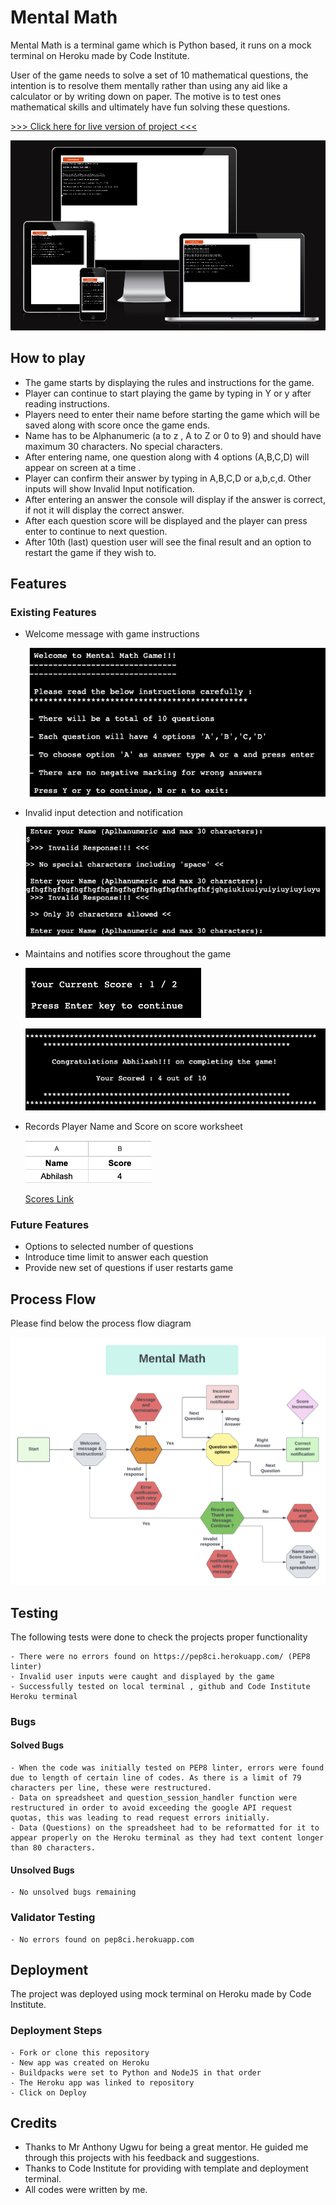 # Mental Math

Mental Math is a terminal game which is Python based, it runs on a mock terminal on Heroku made by Code Institute.

User of the game needs to solve a set of 10 mathematical questions, the intention is to resolve them mentally rather than using any aid like a calculator or by writing down on paper. The motive is to test ones mathematical skills and ultimately have fun solving these questions.

[ >>> Click here for live version of project <<<](https://mental-math-466801bbea0a.herokuapp.com/)

![website homescreen on different platforms](assets/images/mental-math-responsive.png)


## How to play

- The game starts by displaying the rules and instructions for the game.
- Player can continue to start playing the game by typing in Y or y after reading instructions.
- Players need to enter their name before starting the game which will be saved along with score once the game ends.
- Name has to be Alphanumeric (a to z , A to Z or 0 to 9) and should have maximum 30 characters. No special characters.
- After entering name, one question along with 4 options (A,B,C,D) will appear on screen at a time .
- Player can confirm their answer by typing in A,B,C,D or a,b,c,d. Other inputs will show Invalid Input notification.
- After entering an answer the console will display if the answer is correct, if not it will display the correct answer.
- After each question score will be displayed and the player can press enter to continue to next question.
- After 10th (last) question user will see the final result and an option to restart the game if they wish to.


## Features

### Existing Features

- Welcome message with game instructions

  ![welcome message and instructions](assets/images/welcome-instructions.png)


- Invalid input detection and notification

  ![invalid inputs](assets/images/invalid-response.png)


- Maintains and notifies score throughout the game

  ![current score display](assets/images/score-update.png)

  ![final score](assets/images/end-score.png)


- Records Player Name and Score on score worksheet

  ![score record](assets/images/score-record.png)

  [Scores Link](https://docs.google.com/spreadsheets/d/e/2PACX-1vRHtH1L6v7yLg2khtr9KpUW0DvZkV6rLFUJ38s1zkc5puSi6OsAw86cUR9_G9OlBzierRb28KjHE8Hm/pubhtml?gid=323336629&single=true)

### Future Features

- Options to selected number of questions
- Introduce time limit to answer each question
- Provide new set of questions if user restarts game


## Process Flow

Please find below the process flow diagram

![Process Flow](assets/images/process-flow.png)


## Testing

The following tests were done to check the projects proper functionality

    - There were no errors found on https://pep8ci.herokuapp.com/ (PEP8 linter)
    - Invalid user inputs were caught and displayed by the game
    - Successfully tested on local terminal , github and Code Institute Heroku terminal 

### Bugs

#### Solved Bugs

    - When the code was initially tested on PEP8 linter, errors were found due to length of certain line of codes. As there is a limit of 79 characters per line, these were restructured.
    - Data on spreadsheet and question_session_handler function were restructured in order to avoid exceeding the google API request quotas, this was leading to read request errors initially. 
    - Data (Questions) on the spreadsheet had to be reformatted for it to appear properly on the Heroku terminal as they had text content longer than 80 characters.

#### Unsolved Bugs

    - No unsolved bugs remaining

### Validator Testing

    - No errors found on pep8ci.herokuapp.com


## Deployment

The project was deployed using mock terminal on Heroku made by Code Institute.

### Deployment Steps
    - Fork or clone this repository
    - New app was created on Heroku
    - Buildpacks were set to Python and NodeJS in that order
    - The Heroku app was linked to repository
    - Click on Deploy


## Credits

- Thanks to Mr Anthony Ugwu for being a great mentor. He guided me through this projects with his feedback and suggestions. 
- Thanks to Code Institute for providing with template and deployment terminal.
- All codes were written by me.
